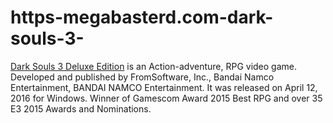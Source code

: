 # https-megabasterd.com-dark-souls-3-
[Dark Souls 3 Deluxe Edition](https://megabasterd.com/dark-souls-3/) is an Action-adventure, RPG video game. Developed and published by FromSoftware, Inc., Bandai Namco Entertainment, BANDAI NAMCO Entertainment. It was released on April 12, 2016 for Windows. Winner of Gamescom Award 2015 Best RPG and over 35 E3 2015 Awards and Nominations.
